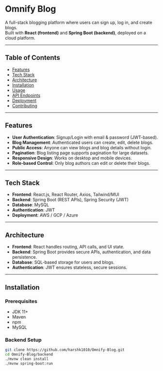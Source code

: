 # Omnify Blog

A full-stack blogging platform where users can sign up, log in, and create blogs.  
Built with **React (frontend)** and **Spring Boot (backend)**, deployed on a cloud platform.

---

## Table of Contents

- [Features](#features)  
- [Tech Stack](#tech-stack)  
- [Architecture](#architecture)  
- [Installation](#installation)  
- [Usage](#usage)  
- [API Endpoints](#api-endpoints)  
- [Deployment](#deployment)  
- [Contributing](#contributing)  

---

## Features

- **User Authentication**: Signup/Login with email & password (JWT-based).  
- **Blog Management**: Authenticated users can create, edit, delete blogs.  
- **Public Access**: Anyone can view blogs and blog details without login.  
- **Pagination**: Blog listing page supports pagination for large datasets.  
- **Responsive Design**: Works on desktop and mobile devices.  
- **Role-based Control**: Only blog authors can edit or delete their blogs.  

---

## Tech Stack

- **Frontend**: React.js, React Router, Axios, Tailwind/MUI  
- **Backend**: Spring Boot (REST APIs), Spring Security (JWT)  
- **Database**: MySQL 
- **Authentication**: JWT  
- **Deployment**: AWS / GCP / Azure  

---

## Architecture

- **Frontend**: React handles routing, API calls, and UI state.  
- **Backend**: Spring Boot provides secure APIs, authentication, and data persistence.  
- **Database**: SQL-based storage for users and blogs.  
- **Authentication**: JWT ensures stateless, secure sessions.  

---

## Installation

### Prerequisites
- JDK 11+  
- Maven  
- npm  
- MySQL 

### Backend Setup
```bash
git clone https://github.com/harshk1010/Omnify-Blog.git
cd Omnify-Blog/backend
./mvnw clean install
./mvnw spring-boot:run
